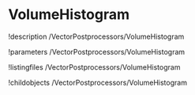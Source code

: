 <!-- MOOSE Documentation Stub: Remove this when content is added. -->

# VolumeHistogram
!description /VectorPostprocessors/VolumeHistogram

!parameters /VectorPostprocessors/VolumeHistogram

!listingfiles /VectorPostprocessors/VolumeHistogram

!childobjects /VectorPostprocessors/VolumeHistogram
